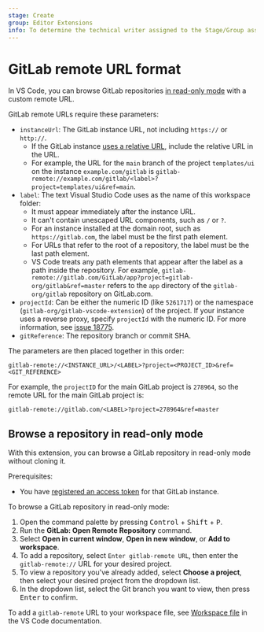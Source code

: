 ```yaml
---
stage: Create
group: Editor Extensions
info: To determine the technical writer assigned to the Stage/Group associated with this page, see https://about.gitlab.com/handbook/product/ux/technical-writing/#assignments
---
```


# GitLab remote URL format

In VS Code, you can browse GitLab repositories
[in read-only mode](https://gitlab.com/gitlab-org/gitlab-vscode-extension/-/blob/main/README.md#browse-a-repository-without-cloning)
with a custom remote URL.

GitLab remote URLs require these parameters:

- `instanceUrl`: The GitLab instance URL, not including `https://` or `http://`.
  - If the GitLab instance [uses a relative URL](../../install/relative_url.md), include the relative URL in the URL.
  - For example, the URL for the `main` branch of the project `templates/ui` on the instance `example.com/gitlab` is
    `gitlab-remote://example.com/gitlab/<label>?project=templates/ui&ref=main`.
- `label`: The text Visual Studio Code uses as the name of this workspace folder:
  - It must appear immediately after the instance URL.
  - It can't contain unescaped URL components, such as `/` or `?`.
  - For an instance installed at the domain root, such as `https://gitlab.com`, the label must be the first path element.
  - For URLs that refer to the root of a repository, the label must be the last path element.
  - VS Code treats any path elements that appear after the label as a path inside the repository. For example,
    `gitlab-remote://gitlab.com/GitLab/app?project=gitlab-org/gitlab&ref=master` refers to the `app` directory of
    the `gitlab-org/gitlab` repository on GitLab.com.
- `projectId`: Can be either the numeric ID (like `5261717`) or the namespace (`gitlab-org/gitlab-vscode-extension`) of the
  project. If your instance uses a reverse proxy, specify `projectId` with the numeric ID. For more information, see
  [issue 18775](https://gitlab.com/gitlab-org/gitlab/-/issues/18775).
- `gitReference`: The repository branch or commit SHA.

The parameters are then placed together in this order:

```plaintext
gitlab-remote://<INSTANCE_URL>/<LABEL>?project=<PROJECT_ID>&ref=<GIT_REFERENCE>
```

For example, the `projectID` for the main GitLab project is `278964`, so the remote URL for the main GitLab project is:

```plaintext
gitlab-remote://gitlab.com/<LABEL>?project=278964&ref=master
```

## Browse a repository in read-only mode

With this extension, you can browse a GitLab repository in read-only mode without cloning it.

Prerequisites:

- You have [registered an access token](https://gitlab.com/gitlab-org/gitlab-vscode-extension/#setup) for that GitLab instance.

To browse a GitLab repository in read-only mode:

1. Open the command palette by pressing <kbd>Control</kbd> + <kbd>Shift</kbd> + <kbd>P</kbd>.
1. Run the **GitLab: Open Remote Repository** command.
1. Select **Open in current window**, **Open in new window**, or **Add to workspace**.
1. To add a repository, select `Enter gitlab-remote URL`, then enter the `gitlab-remote://` URL for your desired project.
1. To view a repository you've already added, select **Choose a project**, then select your desired project from the dropdown list.
1. In the dropdown list, select the Git branch you want to view, then press <kbd>Enter</kbd> to confirm.

To add a `gitlab-remote` URL to your workspace file, see
[Workspace file](https://code.visualstudio.com/docs/editor/multi-root-workspaces#_workspace-file) in the VS Code documentation.
